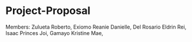 # Project-Proposal

Members:
  Zulueta Roberto,
  Exiomo Reanie Danielle,
  Del Rosario Eldrin Rei,
  Isaac Princes Joi,
  Gamayo Kristine Mae,
